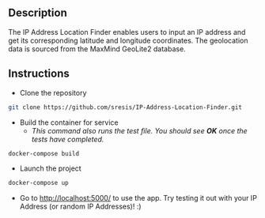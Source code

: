 ## Description
The IP Address Location Finder enables users to input an IP address and get its corresponding latitude and longitude coordinates. The geolocation data is sourced from the MaxMind GeoLite2 database. 

## Instructions
* Clone the repository
```bash
git clone https://github.com/sresis/IP-Address-Location-Finder.git
```
* Build the container for service
  * *This command also runs the test file. You should see **OK** once the tests have completed.*

```bash
docker-compose build
```
* Launch the project
```bash
docker-compose up
```
* Go to [http://localhost:5000/](http://localhost:5000/) to use the app. Try testing it out with your IP Address (or random IP Addresses)! :)